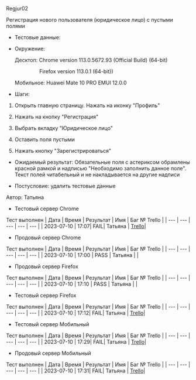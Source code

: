 Regjur02

Регистрация нового пользователя (юридическое лицо) с пустыми полями

* Тестовые данные: 

* Окружение:
  
  Десктоп: Chrome version 113.0.5672.93 (Official Build) (64-bit)
  
                   Firefox version 113.0.1 (64-bit))
  
  Мобильное: Huawei Mate 10 PRO EMUI 12.0.0

* Шаги:
1. Открыть главную страницу. Нажать на иконку "Профиль"

2. Нажать на кнопку "Регистрация"

3. Выбрать вкладку "Юридическое лицо"

4. Оставить поля пустыми

5. Нажать кнопку "Зарегистрироваться"
* Ожидаемый результат: Обязательные поля с астериксом обрамлены красной рамкой и надписью "Необходимо заполнить данное поле". Текст полей читабельный и не накладывается на другие надписи

* Постусловие: удалить тестовые данные

Автор: Татьяна

* Тестовый сервер Chrome

Тест выполнен
| Дата | Время | Результат | Имя | Баг № Trello |
| --- | --- | --- | --- | --- |
| 2023-07-10 | 17:07| FAIL| Татьяна |  [Trello](https://trello.com/c/FRYeS0eR)| 

* Продовый сервер Chrome

Тест выполнен
| Дата | Время | Результат | Имя | Баг № Trello |
| --- | --- | --- | --- | --- |
| 2023-07-10 | 17:00 | PASS | Татьяна |  | 

- Продовый сервер Firefox

Тест выполнен
| Дата | Время | Результат | Имя | Баг № Trello |
| --- | --- | --- | --- | --- |
| 2023-07-10 | 17:10 | PASS | Татьяна | |

- Тестовый сервер Firefox

Тест выполнен
| Дата | Время | Результат | Имя | Баг № Trello |
| --- | --- | --- | --- | --- |
| 2023-07-10 | 17:12| FAIL| Татьяна | [Trello](https://trello.com/c/FRYeS0eR)|

- Тестовый сервер Мобильный

Тест выполнен
| Дата | Время | Результат | Имя | Баг № Trello |
| --- | --- | --- | --- | --- |
| 2023-07-10 | 17:29| FAIL| Татьяна | [Trello](https://trello.com/c/FRYeS0eR)|

- Продовый сервер Мобильный

Тест выполнен
| Дата | Время | Результат | Имя | Баг № Trello |
| --- | --- | --- | --- | --- |
| 2023-07-10 | 17:31| FAIL| Татьяна | [Trello](https://trello.com/c/FRYeS0eR)|
